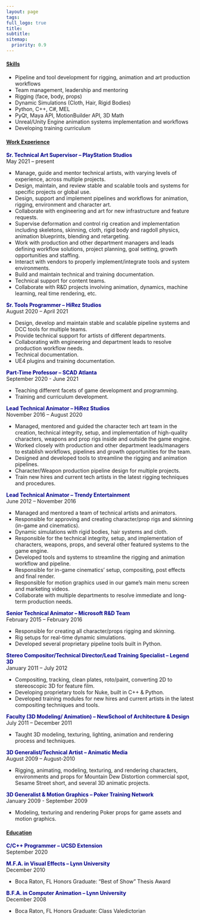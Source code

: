 ```yaml
---
layout: page
tags: 
full_logo: true
title: 
subtitle: 
sitemap:
  priority: 0.9
---
```



#### <u>Skills</u>
* Pipeline and tool development for rigging, animation and art production workflows
* Team management, leadership and mentoring
* Rigging (face, body, props)
* Dynamic Simulations (Cloth, Hair, Rigid Bodies)
* Python, C++, C#, MEL
* PyQt, Maya API, MotionBuilder API, 3D Math
* Unreal/Unity Engine animation systems implementation and workflows
* Developing training curriculum

#### <u>Work Experience</u>
<span style="color:#00008B">**Sr. Technical Art Supervisor – PlayStation Studios**</span><br/>
May 2021 – present
* Manage, guide and mentor technical artists, with varying levels of experience, across multiple projects. 
* Design, maintain, and review stable and scalable tools and systems for specific projects or global use. 
* Design, support and implement pipelines and workflows for animation, rigging, environment and character art. 
* Collaborate with engineering and art for new infrastructure and feature requests.
* Supervise deformation and control rig creation and implementation including skeletons, skinning, cloth, rigid body and ragdoll physics, animation blueprints, blending and retargeting.
* Work with production and other department managers and leads defining workflow solutions, project planning, goal setting, growth opportunities and staffing. 
* Interact with vendors to properly implement/integrate tools and system environments.
* Build and maintain technical and training documentation.
* Technical support for content teams.
* Collaborate with R&D projects involving animation, dynamics, machine learning, real time rendering, etc.

<span style="color:#00008B">**Sr. Tools Programmer – HiRez Studios**</span><br/>
August 2020 – April 2021
* Design, develop and maintain stable and scalable pipeline systems and DCC tools for multiple teams.
* Provide technical support for artists of different departments.
* Collaborating with engineering and department leads to resolve production workflow needs.
* Technical documentation.
* UE4 plugins and training documentation. 

<span style="color:#00008B">**Part-Time Professor – SCAD Atlanta**</span><br/>
September 2020 - June 2021
* Teaching different facets of game development and programming.
* Training and curriculum development.

<span style="color:#00008B">**Lead Technical Animator – HiRez Studios**</span><br/>
November 2016 – August 2020
* Managed, mentored and guided the character tech art team in the creation, technical integrity, setup, and implementation of high-quality characters, weapons and prop rigs inside and outside the game engine.
* Worked closely with production and other department leads/managers to establish workflows, pipelines and growth opportunities for the team.
* Designed and developed tools to streamline the rigging and animation pipelines.
* Character/Weapon production pipeline design for multiple projects.
* Train new hires and current tech artists in the latest rigging techniques and procedures. 

<span style="color:#00008B">**Lead Technical Animator – Trendy Entertainment**</span><br/>
June 2012 – November 2016
* Managed and mentored a team of technical artists and animators.
* Responsible for approving and creating character/prop rigs and skinning (in-game and cinematics).
* Dynamic simulations with rigid bodies, hair systems and cloth.
* Responsible for the technical integrity, setup, and implementation of characters, weapons, props, and several other featured systems to the game engine.
* Developed tools and systems to streamline the rigging and animation workflow and pipeline.
* Responsible for in-game cinematics’ setup, compositing, post effects and final render.
* Responsible for motion graphics used in our game’s main menu screen and marketing videos.
* Collaborate with multiple departments to resolve immediate and long-term production needs. 

<span style="color:#00008B">**Senior Technical Animator – Microsoft R&D Team**</span><br/>
February 2015 – February 2016
* Responsible for creating all character/props rigging and skinning.
* Rig setups for real-time dynamic simulations.
* Developed several proprietary pipeline tools built in Python.

<span style="color:#00008B">**Stereo Compositor/Technical Director/Lead Training Specialist – Legend 3D**</span><br/>
January 2011 – July 2012
* Compositing, tracking, clean plates, roto/paint, converting 2D to stereoscopic 3D for feature film.
* Developing proprietary tools for Nuke, built in C++ & Python.
* Developed training modules for new hires and current artists in the latest compositing techniques and tools.

<span style="color:#00008B">**Faculty (3D Modeling/ Animation) – NewSchool of Architecture & Design**</span><br/>
July 2011 – December 2011
* Taught 3D modeling, texturing, lighting, animation and rendering process and techniques.

<span style="color:#00008B">**3D Generalist/Technical Artist – Animatic Media**</span><br/>
August 2009 – August-2010
* Rigging, animating, modeling, texturing, and rendering characters, environments and props for Mountain Dew Distortion commercial spot, Sesame Street short, and several 3D animatic projects.

<span style="color:#00008B">**3D Generalist & Motion Graphics – Poker Training Network**</span><br/>
January 2009 - September 2009
* Modeling, texturing and rendering Poker props for game assets and motion graphics.

#### <u>Education</u>
<span style="color:#00008B">**C/C++ Programmer – UCSD Extension**</span><br/>
September 2020

<span style="color:#00008B">**M.F.A. in Visual Effects – Lynn University**</span><br/>
December 2010
* Boca Raton, FL Honors Graduate: “Best of Show” Thesis Award

<span style="color:#00008B">**B.F.A. in Computer Animation – Lynn University**</span><br/>
December 2008
* Boca Raton, FL Honors Graduate: Class Valedictorian

